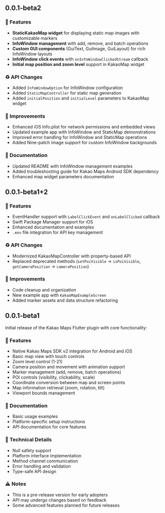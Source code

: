 ## 0.0.1-beta2

### 🎉 Features
* **StaticKakaoMap widget** for displaying static map images with customizable markers
* **InfoWindow management** with add, remove, and batch operations
* **Custom GUI components** (GuiText, GuiImage, GuiLayout) for rich InfoWindow layouts
* **InfoWindow click events** with `onInfoWindowClickedStream` callback
* **Initial map position and zoom level** support in KakaoMap widget

### ♻️ API Changes
* Added `InfoWindowOption` for InfoWindow configuration
* Added `StaticMapController` for static map generation
* Added `initialPosition` and `initialLevel` parameters to KakaoMap widget

### 🔧 Improvements
* Enhanced iOS Info.plist for network permissions and embedded views
* Updated example app with InfoWindow and StaticMap demonstrations
* Improved error handling for InfoWindow and StaticMap operations
* Added Nine-patch image support for custom InfoWindow backgrounds

### 📝 Documentation
* Updated README with InfoWindow management examples
* Added troubleshooting guide for Kakao Maps Android SDK dependency
* Enhanced map widget parameters documentation

## 0.0.1-beta1+2

### 🎉 Features
* EventHandler support with `LabelClickEvent` and `onLabelClicked` callback
* Swift Package Manager support for iOS
* Enhanced documentation and examples
* `.env` file integration for API key management

### ♻️ API Changes
* Modernized KakaoMapController with property-based API
* Replaced deprecated methods (`setPoiVisible` → `isPoiVisible`, `getCameraPosition` → `cameraPosition`)

### 🔧 Improvements
* Code cleanup and organization
* New example app with `KakaoMapExampleScreen`
* Added marker assets and data structure refactoring

## 0.0.1-beta1

Initial release of the Kakao Maps Flutter plugin with core functionality:

### 🎉 Features
* Native Kakao Maps SDK v2 integration for Android and iOS
* Basic map view with touch controls
* Zoom level control (1-21)
* Camera position and movement with animation support
* Marker management (add, remove, batch operations)
* POI controls (visibility, clickability, scale)
* Coordinate conversion between map and screen points
* Map information retrieval (zoom, rotation, tilt)
* Viewport bounds management

### 📝 Documentation
* Basic usage examples
* Platform-specific setup instructions
* API documentation for core features

### 🔧 Technical Details
* Null safety support
* Platform interface implementation
* Method channel communication
* Error handling and validation
* Type-safe API design

### ⚠️ Notes
* This is a pre-release version for early adopters
* API may undergo changes based on feedback
* Some advanced features planned for future releases
